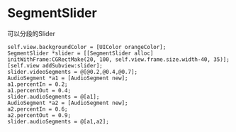 # SegmentSlider
可以分段的Slider


    self.view.backgroundColor = [UIColor orangeColor];
    SegmentSlider *slider = [[SegmentSlider alloc] initWithFrame:CGRectMake(20, 100, self.view.frame.size.width-40, 35)];
    [self.view addSubview:slider];
    slider.videoSegments = @[@0.2,@0.4,@0.7];
    AudioSegment *a1 = [AudioSegment new];
    a1.percentIn = 0.2;
    a1.percentOut = 0.4;
    slider.audioSegments = @[a1];
    AudioSegment *a2 = [AudioSegment new];
    a2.percentIn = 0.6;
    a2.percentOut = 0.9;
    slider.audioSegments = @[a1,a2];
